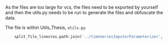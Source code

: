 As the files are too large for vcs,
the files need to be exported by yourself and then the utils.py needs to be run 
to generate the files and obfuscate the data.

The file is within Utils_Thesis, `utils.py`
```python
    split_file_lines(os.path.join('../timeSeriesImputerParameterizer', '..', 'Datasets', 'electricity', 'raw_matrices'))
```